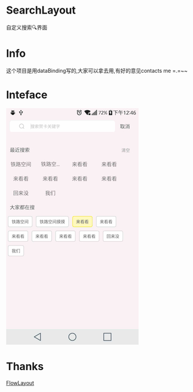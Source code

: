 # SearchLayout
自定义搜索🔍界面

# Info
这个项目是用dataBinding写的,大家可以拿去用,有好的意见contacts me =.=~~

# Inteface
![](/art.jpg)

# Thanks
[FlowLayout](https://github.com/hongyangAndroid/FlowLayout)